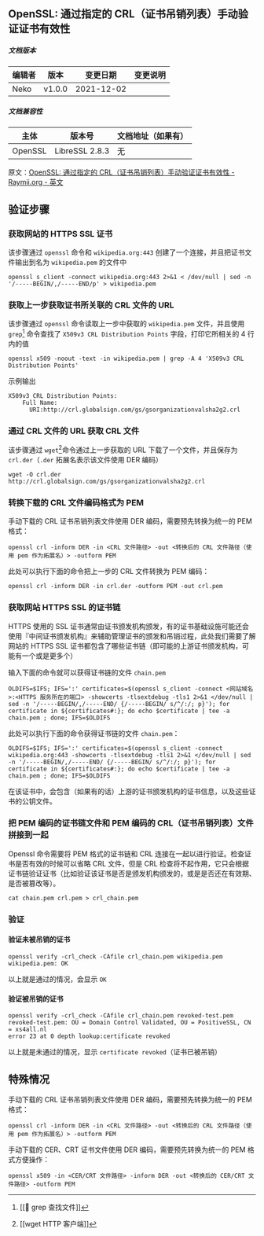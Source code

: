 ## OpenSSL: 通过指定的 CRL（证书吊销列表）手动验证证书有效性

##### 文档版本

| 编辑者 | 版本 | 变更日期 | 变更说明 |
| ----- | --- | ------- | ------- |
| Neko | v1.0.0 | 2021-12-02 |

##### 文档兼容性

| 主体 | 版本号 | 文档地址（如果有） |
| -- | -- | -- |
| OpenSSL | LibreSSL 2.8.3 | 无 |

原文：[OpenSSL: 通过指定的 CRL（证书吊销列表）手动验证证书有效性 - Raymii.org - 英文](https://raymii.org/s/articles/OpenSSL_manually_verify_a_certificate_against_a_CRL.html)

## 验证步骤

### 获取网站的 HTTPS SSL 证书

该步骤通过 `openssl` 命令和 `wikipedia.org:443` 创建了一个连接，并且把证书文件输出到名为 `wikipedia.pem` 的文件中

```shell
openssl s_client -connect wikipedia.org:443 2>&1 < /dev/null | sed -n '/-----BEGIN/,/-----END/p' > wikipedia.pem
```

### 获取上一步获取证书所关联的 CRL 文件的 URL

该步骤通过 `openssl` 命令读取上一步中获取的 `wikipedia.pem` 文件，并且使用 `grep`[^1] 命令查找了 `X509v3 CRL Distribution Points` 字段，打印它所相关的 4 行内的值

```shell
openssl x509 -noout -text -in wikipedia.pem | grep -A 4 'X509v3 CRL Distribution Points'
```

示例输出

```shell
X509v3 CRL Distribution Points: 
    Full Name:
      URI:http://crl.globalsign.com/gs/gsorganizationvalsha2g2.crl

```

### 通过 CRL 文件的 URL 获取 CRL 文件

该步骤通过 `wget`[^2]命令通过上一步获取的 URL 下载了一个文件，并且保存为 `crl.der`（`.der` 拓展名表示该文件使用 DER 编码）

```shell
wget -O crl.der http://crl.globalsign.com/gs/gsorganizationvalsha2g2.crl
```

### 转换下载的 CRL 文件编码格式为 PEM

手动下载的 CRL 证书吊销列表文件使用 DER 编码，需要预先转换为统一的 PEM 格式：

```shell
openssl crl -inform DER -in <CRL 文件路径> -out <转换后的 CRL 文件路径（使用 pem 作为拓展名）> -outform PEM
```

此处可以执行下面的命令把上一步的 CRL 文件转换为 PEM 编码：

```shell
openssl crl -inform DER -in crl.der -outform PEM -out crl.pem
```

### 获取网站 HTTPS SSL 的证书链

HTTPS 使用的 SSL 证书通常由证书颁发机构颁发，有的证书基础设施可能还会使用『中间证书颁发机构』来辅助管理证书的颁发和吊销过程，此处我们需要了解网站的 HTTPS SSL 证书都包含了哪些证书链（即可能的上游证书颁发机构，可能有一个或是更多个）

输入下面的命令就可以获得证书链的文件 `chain.pem`

```shell
OLDIFS=$IFS; IFS=':' certificates=$(openssl s_client -connect <网站域名>:<HTTPS 服务所在的端口> -showcerts -tlsextdebug -tls1 2>&1 </dev/null | sed -n '/-----BEGIN/,/-----END/ {/-----BEGIN/ s/^/:/; p}'); for certificate in ${certificates#:}; do echo $certificate | tee -a chain.pem ; done; IFS=$OLDIFS 
```

此处可以执行下面的命令获得证书链的文件 `chain.pem`：

```shell
OLDIFS=$IFS; IFS=':' certificates=$(openssl s_client -connect wikipedia.org:443 -showcerts -tlsextdebug -tls1 2>&1 </dev/null | sed -n '/-----BEGIN/,/-----END/ {/-----BEGIN/ s/^/:/; p}'); for certificate in ${certificates#:}; do echo $certificate | tee -a chain.pem ; done; IFS=$OLDIFS 
```

在该证书中，会包含（如果有的话）上游的证书颁发机构的证书信息，以及这些证书的公钥文件。

### 把 PEM 编码的证书链文件和 PEM 编码的 CRL（证书吊销列表）文件拼接到一起

Openssl 命令需要将 PEM 格式的证书链和 CRL 连接在一起以进行验证。检查证书是否有效的时候可以省略 CRL 文件，但是 CRL 检查将不起作用，它只会根据证书链验证证书（比如验证该证书是否是颁发机构颁发的，或是是否还在有效期、是否被篡改等）。

```shell
cat chain.pem crl.pem > crl_chain.pem
```

### 验证

#### 验证未被吊销的证书

```shell
openssl verify -crl_check -CAfile crl_chain.pem wikipedia.pem 
wikipedia.pem: OK
```

以上就是通过的情况，会显示 `OK`

#### 验证被吊销的证书

```shell
openssl verify -crl_check -CAfile crl_chain.pem revoked-test.pem 
revoked-test.pem: OU = Domain Control Validated, OU = PositiveSSL, CN = xs4all.nl
error 23 at 0 depth lookup:certificate revoked
```

以上就是未通过的情况，显示 `certificate revoked`（证书已被吊销）

## 特殊情况

手动下载的 CRL 证书吊销列表文件使用 DER 编码，需要预先转换为统一的 PEM 格式：

```shell
openssl crl -inform DER -in <CRL 文件路径> -out <转换后的 CRL 文件路径（使用 pem 作为拓展名）> -outform PEM
```

手动下载的 CER、CRT 证书文件使用 DER 编码，需要预先转换为统一的 PEM 格式方便操作：

```shell
openssl x509 -in <CER/CRT 文件路径> -inform DER -out <转换后的 CER/CRT 文件路径> -outform PEM
```

[^1]: [[🚧  grep 查找文件]]
[^2]: [[wget HTTP 客户端]]